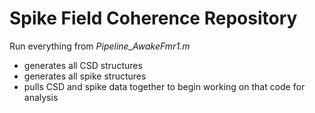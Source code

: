 # Spike Field Coherence Repository 

Run everything from *Pipeline_AwakeFmr1.m*
- generates all CSD structures 
- generates all spike structures
- pulls CSD and spike data together to begin working on that code for analysis